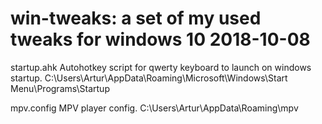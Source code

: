 # win-tweaks: a set of my used tweaks for windows 10 2018-10-08
startup.ahk     Autohotkey script for qwerty keyboard to launch on windows startup. 
C:\Users\Artur\AppData\Roaming\Microsoft\Windows\Start Menu\Programs\Startup

mpv.config      MPV player config.
C:\Users\Artur\AppData\Roaming\mpv
